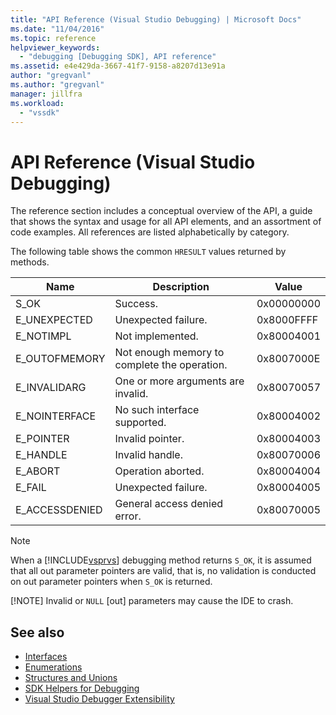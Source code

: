 ```yaml
---
title: "API Reference (Visual Studio Debugging) | Microsoft Docs"
ms.date: "11/04/2016"
ms.topic: reference
helpviewer_keywords:
  - "debugging [Debugging SDK], API reference"
ms.assetid: e4e429da-3667-41f7-9158-a8207d13e91a
author: "gregvanl"
ms.author: "gregvanl"
manager: jillfra
ms.workload:
  - "vssdk"
---
```

# API Reference (Visual Studio Debugging)
The reference section includes a conceptual overview of the API, a guide that shows the syntax and usage for all API elements, and an assortment of code examples. All references are listed alphabetically by category.

 The following table shows the common `HRESULT` values returned by methods.

|Name|Description|Value|
|----------|-----------------|-----------|
|S_OK|Success.|0x00000000|
|E_UNEXPECTED|Unexpected failure.|0x8000FFFF|
|E_NOTIMPL|Not implemented.|0x80004001|
|E_OUTOFMEMORY|Not enough memory to complete the operation.|0x8007000E|
|E_INVALIDARG|One or more arguments are invalid.|0x80070057|
|E_NOINTERFACE|No such interface supported.|0x80004002|
|E_POINTER|Invalid pointer.|0x80004003|
|E_HANDLE|Invalid handle.|0x80070006|
|E_ABORT|Operation aborted.|0x80004004|
|E_FAIL|Unexpected failure.|0x80004005|
|E_ACCESSDENIED|General access denied error.|0x80070005|

> [!NOTE]
>  When a [!INCLUDE[vsprvs](../../../code-quality/includes/vsprvs_md.md)] debugging method returns `S_OK`, it is assumed that all out parameter pointers are valid, that is, no validation is conducted on out parameter pointers when `S_OK` is returned.
>
> [!NOTE]
>  Invalid or `NULL` [out] parameters may cause the IDE to crash.

## See also
- [Interfaces](../../../extensibility/debugger/reference/interfaces-visual-studio-debugging.md)
- [Enumerations](../../../extensibility/debugger/reference/enumerations-visual-studio-debugging.md)
- [Structures and Unions](../../../extensibility/debugger/reference/structures-and-unions.md)
- [SDK Helpers for Debugging](../../../extensibility/debugger/reference/sdk-helpers-for-debugging.md)
- [Visual Studio Debugger Extensibility](../../../extensibility/debugger/visual-studio-debugger-extensibility.md)